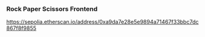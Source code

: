 ### Rock Paper Scissors Frontend

https://sepolia.etherscan.io/address/0xa9da7e28e5e9894a71467f33bbc7dc867f8f9855

